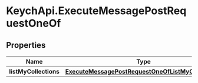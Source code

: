 # KeychApi.ExecuteMessagePostRequestOneOf

## Properties

Name | Type | Description | Notes
------------ | ------------- | ------------- | -------------
**listMyCollections** | [**ExecuteMessagePostRequestOneOfListMyCollections**](ExecuteMessagePostRequestOneOfListMyCollections.md) |  | 


